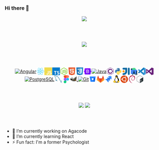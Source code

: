 ### Hi there 👋



<div align="center">
  <a href="https://github.com/m4ns0">
  <img height="180em" src="https://github-readme-stats.vercel.app/api?username=m4ns0&show_icons=true&theme=dracula&include_all_commits=true&count_private=true"/>
</div>

<br><br>
  
<div align="center">
  <a href="https://github.com/m4ns0">
  <img height="180em" src="https://github-readme-stats.vercel.app/api/top-langs/?username=m4ns0&layout=compact&langs_count=7&theme=dracula"/>
</div>

<br><br>

<div align="center">

  <img align="center" alt="Angular" height="25" width="25" src="https://user-images.githubusercontent.com/46682639/120318037-b5ce5700-c2b5-11eb-9d64-57629c7ee0f8.png"><img align="center" alt="React" height="25" width="25" src="https://raw.githubusercontent.com/devicons/devicon/master/icons/react/react-original.svg"><img align="center" alt="Js" height="25" width="25" src="https://raw.githubusercontent.com/devicons/devicon/master/icons/javascript/javascript-plain.svg"><img align="center" alt="Ts" height="25" width="25" src="https://raw.githubusercontent.com/devicons/devicon/master/icons/typescript/typescript-plain.svg"><img align="center" alt="NodeJs" height="25" width="25" src="https://github.com/devicons/devicon/blob/master/icons/nodejs/nodejs-original.svg"><img align="center" alt="HTML" height="25" width="25" src="https://raw.githubusercontent.com/devicons/devicon/master/icons/html5/html5-original.svg"><img align="center" alt="CSS" height="25" width="25" src="https://raw.githubusercontent.com/devicons/devicon/master/icons/css3/css3-original.svg"><img align="center" alt="Bootstrap" height="25" width="25" src="https://github.com/devicons/devicon/blob/master/icons/bootstrap/bootstrap-original.svg"><img align="center" alt="Java" height="25" width="25" src="https://user-images.githubusercontent.com/46682639/120317610-3cceff80-c2b5-11eb-89b3-7ed434461e1f.png"><img align="center" alt="Csharp" height="25" width="25" src="https://github.com/devicons/devicon/blob/master/icons/csharp/csharp-line.svg"><img align="center" alt="Rafa-Python" height="25" width="25" src="https://raw.githubusercontent.com/devicons/devicon/master/icons/python/python-original.svg"><img align="center" alt="InteliJ" height="25" width="25" src="https://github.com/devicons/devicon/blob/master/icons/intellij/intellij-original.svg"><img align="center" alt="AndroidStudio" height="25" width="25" src="https://github.com/devicons/devicon/blob/master/icons/androidstudio/androidstudio-original.svg"><img align="center" alt="VSCode" height="25" width="25" src="https://github.com/devicons/devicon/blob/master/icons/vscode/vscode-original.svg"><img align="center" alt="VisualStudio" height="25" width="25" src="https://github.com/devicons/devicon/blob/master/icons/visualstudio/visualstudio-plain.svg"><img align="center" alt="PostgreSQL" height="25" width="25" src="https://user-images.githubusercontent.com/46682639/120318367-26757380-c2b6-11eb-8ee8-7b27920da71a.png"><img align="center" alt="MySql" height="25" width="25" src="https://github.com/devicons/devicon/blob/master/icons/mysql/mysql-original.svg"><img align="center" alt="Figma" height="25" width="25" src="https://github.com/devicons/devicon/blob/master/icons/figma/figma-original.svg"><img align="center" alt="Gimp" height="25" width="25" src="https://github.com/devicons/devicon/blob/master/icons/gimp/gimp-original.svg"><img align="center" alt="Git" height="25" width="25" src="https://user-images.githubusercontent.com/46682639/120317833-80c20480-c2b5-11eb-9144-92c246da14f6.png"><img align="center" alt="Bitbucket" height="25" width="25" src="https://github.com/devicons/devicon/blob/master/icons/bitbucket/bitbucket-original.svg"><img align="center" alt="GitLab" height="25" width="25" src="https://github.com/devicons/devicon/blob/master/icons/gitlab/gitlab-original.svg"><img align="center" alt="Jira" height="25" width="25" src="https://github.com/devicons/devicon/blob/master/icons/jira/jira-original.svg"><img align="center" alt="Linux" height="25" width="25" src="https://github.com/devicons/devicon/blob/master/icons/linux/linux-original.svg"><img align="center" alt="Ubuntu" height="25" width="25" src="https://github.com/devicons/devicon/blob/master/icons/ubuntu/ubuntu-plain.svg"><img align="center" alt="Debian" height="25" width="25" src="https://github.com/devicons/devicon/blob/master/icons/debian/debian-original.svg"><img align="center" alt="Bash" height="25" width="25" src="https://github.com/devicons/devicon/blob/master/icons/bash/bash-original.svg"></div>
<br><br>
  
<div align="center">
  <a href = "mailto:mrbrunomanso@gmail.com">
  <img src="https://img.shields.io/badge/-Gmail-%23333?style=for-the-badge&logo=gmail&logoColor=white" target="_blank"></a>

  <a href="https://www.linkedin.com/in/m4ns0/" target="_blank">
  <img src="https://img.shields.io/badge/-LinkedIn-%230077B5?style=for-the-badge&logo=linkedin&logoColor=white" target="_blank"></a> 
</div>

<br><br>
* 🔭 I’m currently working on Agacode
* 🌱 I’m currently learning React
* ⚡ Fun fact: I'm a former Psychologist
